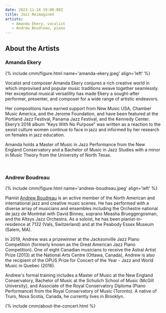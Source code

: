 ```yaml
---
date: 2023-11-18 19:00:00Z
title: Jazz Reimagined
artists: 
   - Amanda Ekery, vocalist
   - Andrew Boudreau, piano
---
```


## About the Artists

### Amanda Ekery

{% include cmm/figure.html name='amanda-ekery.jpeg' align='left' %}

Vocalist and composer Amanda Ekery conjures a rich creative world in which improvised and
popular music traditions weave together seamlessly. Her exceptional musical versatility has
made Ekery a sought-after performer, presenter, and composer for a wide range of artistic
endeavors.

Her compositions have earned support from New Music USA, Chamber Music America, and the
Jerome Foundation, and have been featured at the Portland Jazz Festival, Panama Jazz
Festival, and the Kennedy Center. Ekery’s 2018 album “Keys With No Purpose” was written as a
reaction to the sexist culture women continue to face in jazz and informed by her research
on females in jazz education.

Amanda holds a Master of Music in Jazz Performance from the New England Conservatory and a
Bachelor of Music in Jazz Studies with a minor in Music Theory from the University of North
Texas.

<br/>

### Andrew Boudreau

{% include cmm/figure.html name='andrew-boudreau.jpeg' align='left' %}

Pianist [Andrew Boudreau](https://www.andrewboudreaumusic.com) is an active member of the
North American and international jazz and creative music scenes. He has performed with a
diverse array of musicians and ensembles including the Orchestre national de jazz de
Montréal with David Binney, soprano Measha Brueggergosman, and the Altsys Jazz Orchestra. As
a soloist, he has been pianist-in-residence at 7132 (Vals, Switzerland) and at the Peabody
Essex Museum (Salem, MA).

In 2019, Andrew was a prizewinner at the Jacksonville Jazz Piano Competition (formerly known
as the Great American Jazz Piano Competition). One of eight Canadian musicians to receive
the Astral Artist Prize (2013) at the National Arts Centre (Ottawa, Canada), Andrew is also
the recipient of the OPUS Prize for Concert of the Year - Jazz and World Music in Quebec
(2016).

Andrew's formal training includes a Master of Music at the New England Conservatory,
Bachelor of Music at the Schulich School of Music (McGill University), and Associate of the
Royal Conservatory Diploma (Piano Performance) from the Royal Conservatory of Music
(Toronto). A native of Truro, Nova Scotia, Canada, he currently lives in Brooklyn.

{% include cmm/about-the-concert.html %}
